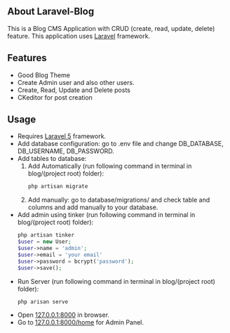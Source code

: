 ## About Laravel-Blog
This is a Blog CMS Application with CRUD (create, read, update, delete) feature. This application uses [Laravel](https://laravel.com/) framework.

## Features
- Good Blog Theme
- Create Admin user and also other users.
- Create, Read, Update and Delete posts
- CKeditor for post creation

## Usage
- Requires [Laravel 5](https://laravel.com/) framework.
- Add database configuration: go to .env file and change DB_DATABASE, DB_USERNAME, DB_PASSWORD.
- Add tables to database:
	1. Add Automatically (run following command in terminal in blog/(project root) folder):
		```php
		php artisan migrate
		```
	2. Add manually: go to database/migrations/ and check table and columns and add manually to your database.
- Add admin using tinker (run following command in terminal in blog/(project root) folder):
	```php
	php artisan tinker
	$user = new User;
	$user->name = 'admin';
	$user->email = 'your email'
	$user->password = bcrypt('password');
	$user->save();
	```
- Run Server (run following command in terminal in blog/(project root) folder):
	```php 
	php arisan serve
	```
- Open [127.0.0.1:8000](http://127.0.0.1:8000) in browser.
- Go to [127.0.0.1:8000/home](http://127.0.0.1:8000/home) for Admin Panel.


